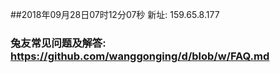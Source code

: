 ##2018年09月28日07时12分07秒 新址: 159.65.8.177
### 兔友常见问题及解答: https://github.com/wanggonging/d/blob/w/FAQ.md
